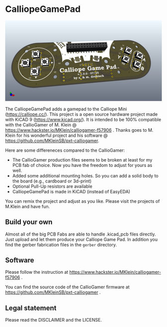 # CalliopeGamePad

![CalliopeGamePad](CalliopeGamePad.png)

The CalliopeGamePad adds a gamepad to the Calliope Mini (https://calliope.cc/).
This project is a open source hardware project made with KiCAD 9 (https://www.kicad.org/).
It is intended to be 100% compatible with the CallioGamer of M. Klein @ https://www.hackster.io/MKlein/calliogamer-f57906 . Thanks goes to M. Klein for his wonderful project and his software @ https://github.com/MKleinSB/pxt-calliogamer.

Here are some differeneces compared to the CallioGamer:

* The CallioGamer production files seems to be broken at least for my PCB fab of choice. Now you have the freedom to adjust for yours as well.
* Added some additional mounting holes. So you can add a solid body to the board (e.g., cardboard or 3d-print)
* Optional Pull-Up resistors are available
* CalliopeGamePad is made in KiCAD (instead of EasyEDA)

You can remix the project and adjust as you like. Please visit the projects of M.Klein and have fun.

## Build your own

Almost all of the big PCB Fabs are able to handle .kicad_pcb files directly. Just upload and let them produce your Calliope Game Pad. In addition you find the gerber fabrication files in the `gerber` directory.

## Software

Please follow the instruction at https://www.hackster.io/MKlein/calliogamer-f57906 . 

You can find the source code of the CallioGamer firmware at https://github.com/MKleinSB/pxt-calliogamer .

## Legal statement

Please read the DISCLAIMER and the LICENSE.
